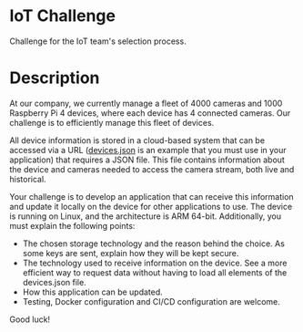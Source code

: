 # IoT Challenge
Challenge for the IoT team's selection process.

# Description

At our company, we currently manage a fleet of 4000 cameras and 1000 Raspberry Pi 4 devices, where each device has 4 connected cameras. Our challenge is to efficiently manage this fleet of devices.

All device information is stored in a cloud-based system that can be accessed via a URL ([devices.json](https://raw.githubusercontent.com/eusouagabriel/desafio-iot/main/devices.json) is an example that you must use in your application) that requires a JSON file. This file contains information about the device and cameras needed to access the camera stream, both live and historical.

Your challenge is to develop an application that can receive this information and update it locally on the device for other applications to use. The device is running on Linux, and the architecture is ARM 64-bit. Additionally, you must explain the following points:

* The chosen storage technology and the reason behind the choice. As some keys are sent, explain how they will be kept secure.
* The technology used to receive information on the device. See a more efficient way to request data without having to load all elements of the devices.json file.
* How this application can be updated.
* Testing, Docker configuration and CI/CD configuration are welcome.

Good luck!
